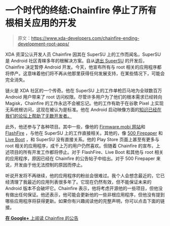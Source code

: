 # 一个时代的终结:Chainfire 停止了所有根相关应用的开发

> 原文：<https://www.xda-developers.com/chainfire-ending-development-root-apps/>

XDA 资深公认开发人员 Chainfire 因其在 SuperSU 上的工作而闻名，SuperSU 是 Android 社区青睐多年的根解决方案。自从[退出 SuperSU](https://www.xda-developers.com/chainfire-retires-supersu-february/) 的开发后，Chainfire 决定暂停 Android 开发。今天，他宣布所有与 root 相关的应用程序都将停产。这意味着他们将不再从他那里获得任何发展支持，在某些情况下，可能会完全消失。

链火是 XDA 社区的一个传奇。他在 SuperSU 上的工作单枪匹马地为全球数百万 Android 用户带来了 root 访问权限。尽管许多用户为了他们的根本需求已经转向 Magisk，Chainfire 的工作永远不会被忘记。他的工作有助于在谷歌 Pixel 上实现无系统根访问，这现在被认为是标准。他在 Android 启动映像方面的[知识已经在我们的论坛上帮助了无数开发者。](https://forum.xda-developers.com/android/software-hacking/signing-boot-images-android-verified-t3600606)

此外，他还参与了各种项目。其中一些，像他的 [Firmware.mobi 网站](https://www.xda-developers.com/firmware-mobi-stock-boot-recovery-images/)和 [FlashFire](https://forum.xda-developers.com/general/paid-software/flashfire-t3075433) ，与他在 SuperSU 上的工作直接相关。其他的，像 [500 Firepaper](https://forum.xda-developers.com/showthread.php?t=2522588) 和 [Live Boot](https://www.xda-developers.com/chainfire-liveboot-flashfire-oreo/) ，和 SuperSU 没有直接关系。他的 Play Store 页面上甚至有更多与 root 相关的应用程序，成千上万的用户仍然喜欢。但随着 Chainfire 的宣布，上述项目的所有开发工作都将停止。对于 FlashFire、Live Boot 和其他与 root 相关的应用程序，原因已经在 Chainfire 的公告帖子中给出。对于 500 Firepaper 来说，开发由于他无法控制的原因而停止。

听说开发将不再继续，他的应用程序的粉丝会很难过。我个人会想念最近的，它已经清理了我最近的应用列表很多年了。它现在仍然有效，但不能保证未来的 Android 版本不会破坏它。Chainfire 表示，他将考虑开源他的一些项目，但他没有做出任何保证。他还表示，他可能会更新他的一些非根应用程序，但他没有提到哪些应用程序将获得更新。如果你有兴趣阅读他的完整声明，你可以点击下面的链接。

[**在 Google+** 上阅读 Chainfire 的公告](https://plus.google.com/+Chainfire/posts/ZVDG2SnmgM5)